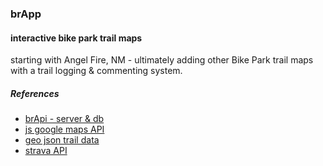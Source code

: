 ### brApp ###

#### interactive bike park trail maps ####

starting with Angel Fire, NM - ultimately adding other Bike Park trail maps with a trail logging & commenting system.

##### References #####
* [brApi - server & db](https://github.com/siromivel/brApi)
* [js google maps API](https://developers.google.com/maps/documentation/javascript/)
* [geo json trail data](http://geojson.org)
* [strava API](http://strava.github.io/api/)
